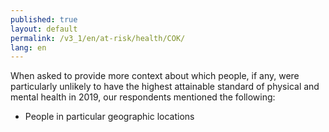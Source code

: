 ```yaml
---
published: true
layout: default
permalink: /v3_1/en/at-risk/health/COK/
lang: en
---
```

When asked to provide more context about which people, if any, were particularly unlikely to have the highest attainable standard of physical and mental health in 2019, our respondents mentioned the following:
-	People in particular geographic locations
